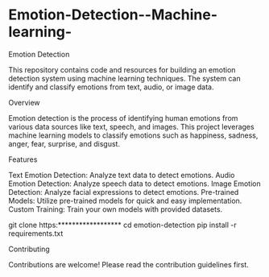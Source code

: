 # Emotion-Detection--Machine-learning-

Emotion Detection

This repository contains code and resources for building an emotion detection system using machine learning techniques. The system can identify and classify emotions from text, audio, or image data.

Overview

Emotion detection is the process of identifying human emotions from various data sources like text, speech, and images. This project leverages machine learning models to classify emotions such as happiness, sadness, anger, fear, surprise, and disgust.

Features

Text Emotion Detection: Analyze text data to detect emotions.
Audio Emotion Detection: Analyze speech data to detect emotions.
Image Emotion Detection: Analyze facial expressions to detect emotions.
Pre-trained Models: Utilize pre-trained models for quick and easy implementation.
Custom Training: Train your own models with provided datasets.

git clone https:******************
cd emotion-detection
pip install -r requirements.txt

Contributing

Contributions are welcome! Please read the contribution guidelines first.
